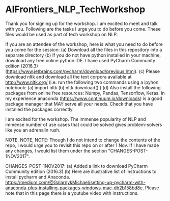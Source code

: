 # AIFrontiers_NLP_TechWorkshop
Thank you for signing up for the workshop. I am excited to meet and talk with you. Following are the tasks I urge you to do before you come. These files would be used as part of tech workshop on NLP.


If you are an attendee of the workshop, here is what you need to do before you come for the session:
(a) Download all the files in this repository into a separate directory
(b) If you do not have python installed in your machine, download any free online python IDE. I have used PyCharm Community edition (2016.3) (https://www.jetbrains.com/pycharm/download/previous.html).
(c) Please download nltk and download all the text corpora available at http://www.nltk.org/ (i.e. run the following two commands using a ipyhon notebook: (a) import nltk (b) nltk.download()  ) 
(d) Also install the following packages from online free resources: Numpy, Pandas, Tensorflow, Keras. 
In my experience anaconda (https://www.continuum.io/downloads) is a good package manager that MAY serve all your needs. Check that you have installed the packages correctly. 


I am excited for the workshop. The immense popularity of NLP and immense number of use cases that could be solved gives problem-solvers like you an adrenalin rush.


NOTE, NOTE, NOTE: Though I do not intend to change the contents of the repo, I would urge you to revisit this repo on or after 1 Nov. If I have made any changes, I would list them under the section "CHANGES-POST-1NOV2017".



CHANGES-POST-1NOV2017: (a) Added a link to download PyCharm Community edition (2016.3)
(b) Here are illustrative list of instructions to install pycharm and Anaconda. https://medium.com/@GalarnykMichael/setting-up-pycharm-with-anaconda-plus-installing-packages-windows-mac-db2b158bd8c. Please note that in this page there is a youtube video with instructions.
